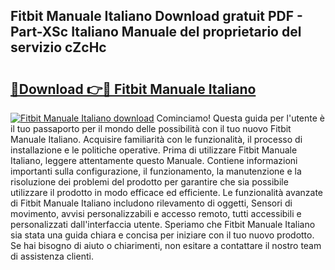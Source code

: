 ## Fitbit Manuale Italiano Download gratuit PDF - Part-XSc Italiano Manuale del proprietario del servizio cZcHc

# <h2><a href="http://df97cc.blite.top/?on=Fitbit+Manuale+Italiano">🔗Download 👉🔴 Fitbit Manuale Italiano</a></h2>

[![Fitbit Manuale Italiano download](https://i.imgur.com/lujVjoI.png)](http://df97cc.blite.top/?on=Fitbit+Manuale+Italiano)
Cominciamo! Questa guida per l'utente è il tuo passaporto per il mondo delle possibilità con il tuo nuovo Fitbit Manuale Italiano. Acquisire familiarità con le funzionalità, il processo di installazione e le politiche operative. Prima di utilizzare Fitbit Manuale Italiano, leggere attentamente questo Manuale. Contiene informazioni importanti sulla configurazione, il funzionamento, la manutenzione e la risoluzione dei problemi del prodotto per garantire che sia possibile utilizzare il prodotto in modo efficace ed efficiente. Le funzionalità avanzate di Fitbit Manuale Italiano includono rilevamento di oggetti, Sensori di movimento, avvisi personalizzabili e accesso remoto, tutti accessibili e personalizzati dall'interfaccia utente. Speriamo che Fitbit Manuale Italiano sia stata una guida chiara e concisa per iniziare con il tuo nuovo prodotto. Se hai bisogno di aiuto o chiarimenti, non esitare a contattare il nostro team di assistenza clienti.
